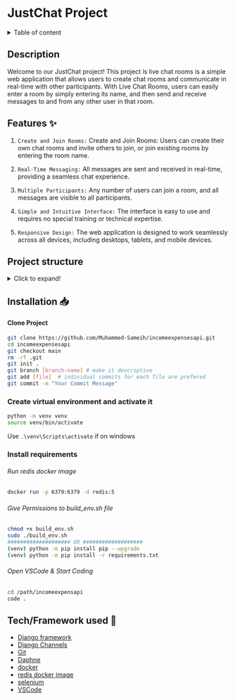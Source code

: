 # JustChat Project

<details>
<summary>Table of content</summary>

- [Description](#description)
- [Features ✨](#features-)
- [Project structure](#project-structure)
- [Installation 📥](#installation-)
- [Tech/Framework used 🧰](#techframework-used-)
</details>

## Description

Welcome to our JustChat project! This project is live chat rooms is a simple web application that allows users to create chat rooms and communicate in real-time with other participants. With Live Chat Rooms, users can easily enter a room by simply entering its name, and then send and receive messages to and from any other user in that room.

## Features ✨

1. `Create and Join Rooms:` Create and Join Rooms: Users can create their own chat rooms and invite others to join, or join existing rooms by entering the room name.

2. `Real-Time Messaging:` All messages are sent and received in real-time, providing a seamless chat experience.

3. `Multiple Participants:` Any number of users can join a room, and all messages are visible to all participants.

4. `Simple and Intuitive Interface:` The interface is easy to use and requires no special training or technical expertise.

5. `Responsive Design:` The web application is designed to work seamlessly across all devices, including desktops, tablets, and mobile devices.

## Project structure

<details>
<summary>Click to expand!</summary>

```bash
## Project Structure


  justchat
    ├── build_env.sh
    ├── chat
    │   ├── admin.py
    │   ├── apps.py
    │   ├── consumers.py
    │   ├── __init__.py
    │   ├── migrations
    │   ├── models.py
    │   ├── __pycache__
    │   ├── routing.py
    │   ├── templates
    │   │   ├── index.html
    │   │   └── room.html
    │   ├── tests.py
    │   ├── urls.py
    │   └── views.py
    ├── justchat
    │   ├── asgi.py
    │   ├── __init__.py
    │   ├── __pycache__
    │   ├── settings.py
    │   ├── urls.py
    │   └── wsgi.py
    ├── manage.py
    ├── README.md
    └── requirements.txt


```

</details>

## Installation 📥

#### Clone Project

```bash
git clone https://github.com/Muhammed-Sameih/incomeexpensesapi.git
cd incomeexpensesapi
git checkout main
rm -rf .git
git init .
git branch [branch-name] # make it descriptive
git add [file]  # individual commits for each file are prefered
git commit -m "Your Commit Message"
```

### Create virtual environment and activate it

```bash
python -m venv venv
source venv/bin/activate
```

Use `.\venv\Scripts\activate` if on windows

### Install requirements

###### Run redis docker image

```bash
docker run -p 6379:6379 -d redis:5
```

###### Give Permissions to build_env.sh file

```bash
chmod +x build_env.sh
sudo ./build_env.sh
#################### OR ###################
(venv) python -m pip install pip --upgrade
(venv) python -m pip install -r requirements.txt
```

###### Open VSCode & Start Coding

```bash
cd /path/incomeexpensapi
code .
```

## Tech/Framework used 🧰

- [Django framework](https://www.djangoproject.com/)
- [Django Channels](https://channels.readthedocs.io/en/stable/index.html#django-channels)
- [Git](https://git-scm.com/)
- [Daphne](https://pypi.org/project/daphne/)
- [docker](https://docs.docker.com/)
- [redis docker image](https://hub.docker.com/_/redis)
- [selenium](https://selenium-python.readthedocs.io/)
- [VSCode](https://code.visualstudio.com/)
